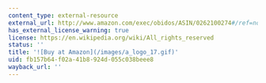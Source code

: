 ```yaml
---
content_type: external-resource
external_url: http://www.amazon.com/exec/obidos/ASIN/0262100274#/ref=nosim/mitopencourse-20
has_external_license_warning: true
license: https://en.wikipedia.org/wiki/All_rights_reserved
status: ''
title: '![Buy at Amazon](/images/a_logo_17.gif)'
uid: fb157b64-f02a-41b8-924d-055c038beee8
wayback_url: ''
---
```

